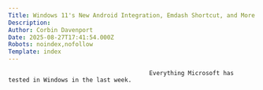```yaml
---
Title: Windows 11's New Android Integration, Emdash Shortcut, and More: Windows Wednesday
Description: 
Author: Corbin Davenport
Date: 2025-08-27T17:41:54.000Z
Robots: noindex,nofollow
Template: index
---
```


                                            Everything Microsoft has tested in Windows in the last week.
                                        